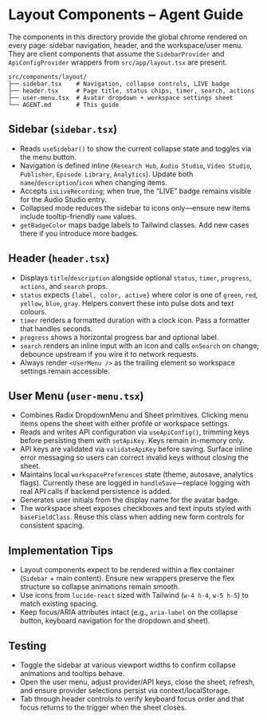# Layout Components – Agent Guide

The components in this directory provide the global chrome rendered on every page: sidebar
navigation, header, and the workspace/user menu. They are client components that assume the
`SidebarProvider` and `ApiConfigProvider` wrappers from `src/app/layout.tsx` are present.

```
src/components/layout/
├── sidebar.tsx    # Navigation, collapse controls, LIVE badge
├── header.tsx     # Page title, status chips, timer, search, actions
├── user-menu.tsx  # Avatar dropdown + workspace settings sheet
└── AGENT.md       # This guide
```

## Sidebar (`sidebar.tsx`)
- Reads `useSidebar()` to show the current collapse state and toggles via the menu button.
- Navigation is defined inline (`Research Hub`, `Audio Studio`, `Video Studio`, `Publisher`,
  `Episode Library`, `Analytics`). Update both `name`/`description`/`icon` when changing items.
- Accepts `isLiveRecording`; when true, the “LIVE” badge remains visible for the Audio Studio entry.
- Collapsed mode reduces the sidebar to icons only—ensure new items include tooltip-friendly
  `name` values.
- `getBadgeColor` maps badge labels to Tailwind classes. Add new cases there if you introduce more
  badges.

## Header (`header.tsx`)
- Displays `title`/`description` alongside optional `status`, `timer`, `progress`, `actions`, and
  `search` props.
- `status` expects `{label, color, active}` where color is one of `green`, `red`, `yellow`, `blue`,
  `gray`. Helpers convert these into pulse dots and text colours.
- `timer` renders a formatted duration with a clock icon. Pass a formatter that handles seconds.
- `progress` shows a horizontal progress bar and optional label.
- `search` renders an inline input with an icon and calls `onSearch` on change; debounce upstream if
  you wire it to network requests.
- Always render `<UserMenu />` as the trailing element so workspace settings remain accessible.

## User Menu (`user-menu.tsx`)
- Combines Radix DropdownMenu and Sheet primitives. Clicking menu items opens the sheet with either
  profile or workspace settings.
- Reads and writes API configuration via `useApiConfig()`, trimming keys before persisting them with
  `setApiKey`. Keys remain in-memory only.
- API keys are validated via `validateApiKey` before saving. Surface inline error messaging so users
  can correct invalid keys without closing the sheet.
- Maintains local `workspacePreferences` state (theme, autosave, analytics flags). Currently these
  are logged in `handleSave`—replace logging with real API calls if backend persistence is added.
- Generates user initials from the display name for the avatar badge.
- The workspace sheet exposes checkboxes and text inputs styled with `baseFieldClass`. Reuse this
  class when adding new form controls for consistent spacing.

## Implementation Tips
- Layout components expect to be rendered within a flex container (`Sidebar` + main content). Ensure
  new wrappers preserve the flex structure so collapse animations remain smooth.
- Use icons from `lucide-react` sized with Tailwind (`w-4 h-4`, `w-5 h-5`) to match existing spacing.
- Keep focus/ARIA attributes intact (e.g., `aria-label` on the collapse button, keyboard navigation
  for the dropdown and sheet).

## Testing
- Toggle the sidebar at various viewport widths to confirm collapse animations and tooltips behave.
- Open the user menu, adjust provider/API keys, close the sheet, refresh, and ensure provider
  selections persist via context/localStorage.
- Tab through header controls to verify keyboard focus order and that focus returns to the trigger
  when the sheet closes.
